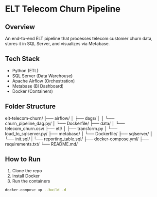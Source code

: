 # ELT Telecom Churn Pipeline

## Overview
An end-to-end ELT pipeline that processes telecom customer churn data, stores it in SQL Server, and visualizes via Metabase.

## Tech Stack
- Python (ETL)
- SQL Server (Data Warehouse)
- Apache Airflow (Orchestration)
- Metabase (BI Dashboard)
- Docker (Containers)

## Folder Structure
elt-telecom-churn/
├── airflow/
│   ├── dags/
│   │   └── churn_pipeline_dag.py/
│   └── Dockerfile/
├── data/
│   └── telecom_churn.csv/
├── etl/
│   ├── transform.py
│   └── load_to_sqlserver.py/
├── metabase/
│   └── Dockerfile/
├── sqlserver/
│   └── init.sql/
|   └── reporting_table.sql/
├── docker-compose.yml/
├── requirements.txt/
└── README.md/

## How to Run

1. Clone the repo
2. Install Docker
3. Run the containers

```bash
docker-compose up --build -d
